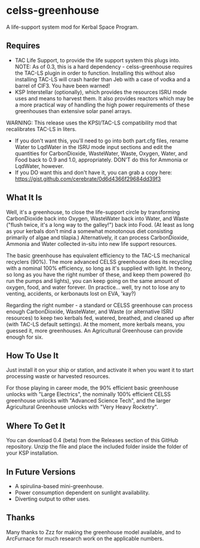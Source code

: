 celss-greenhouse
================

A life-support system mod for Kerbal Space Program.

Requires
--------

* TAC Life Support, to provide the life support system this plugs into. NOTE: As of 0.3, this is a hard dependency - celss-greenhouse requires the TAC-LS plugin in order to function. Installing this without also installing TAC-LS will crash harder than Jeb with a case of vodka and a barrel of ClF3. You have been warned!
* KSP Interstellar (optionally), which provides the resources ISRU mode uses and means to harvest them. It also provides reactors which may be a more practical way of handling the high power requirements of these greenhouses than extensive solar panel arrays.

WARNING: This release uses the KPSI/TAC-LS compatibility mod that recalibrates TAC-LS in liters.

* If you don't want this, you'll need to go into both part.cfg files, rename Water to LqdWater in the ISRU mode input sections and edit the quantities for CarbonDioxide, WasteWater, Waste, Oxygen, Water, and Food back to 0.9 and 1.0, appropriately. DON'T do this for Ammonia or LqdWater, however.
* If you DO want this and don't have it, you can grab a copy here: https://gist.github.com/cerebrate/0d6d4366f29684dd39f3

What It Is
----------

Well, it's a greenhouse, to close the life-support circle by transforming CarbonDioxide back into Oxygen, WasteWater
back into Water, and Waste ("flush twice, it's a long way to the galley!") back into Food. (At least as long as your
kerbals don't mind a somewhat monotonous diet consisting primarily of algae and tilapia.) Alternatively, it can process CarbonDioxide, Ammonia and Water collected in-situ into new life support resources.

The basic greenhouse has equivalent efficiency to the TAC-LS mechanical recyclers (90%). The more advanced CELSS greenhouse does its recycling with a nominal 100% efficiency, so long as it's supplied with light. In theory, so long as you have the right number of these, and keep them powered (to run the pumps and lights), you can keep going on the same amount of oxygen, food, and water forever. (In practice... well, try not to lose any to venting, accidents, or kerbonauts lost on EVA, 'kay?)

Regarding the right number - a standard or CELSS greenhouse can process enough CarbonDioxide, WasteWater, and Waste (or alternative ISRU resources) to keep two kerbals fed, watered, breathed, and cleaned up after (with TAC-LS default settings). At the moment, more kerbals means, you guessed it, more greenhouses. An Agricultural Greenhouse can provide enough for six.

How To Use It
-------------

Just install it on your ship or station, and activate it when you want it to start processing waste or harvested resources.

For those playing in career mode, the 90% efficient basic greenhouse unlocks with "Large Electrics", the nominally 100% efficient CELSS greenhouse unlocks with "Advanced Science Tech", and the larger Agricultural Greenhouse unlocks with "Very Heavy Rocketry".

Where To Get It
---------------

You can download 0.4 (beta) from the Releases section of this GitHub repository. Unzip the file and place the included folder inside the folder of your KSP installation.

In Future Versions
------------------

* A spirulina-based mini-greenhouse.
* Power consumption dependent on sunlight availability.
* Diverting output to other uses.

Thanks
------

Many thanks to Zzz for making the greenhouse model available, and to ArcFurnace for much research work on the applicable numbers.
